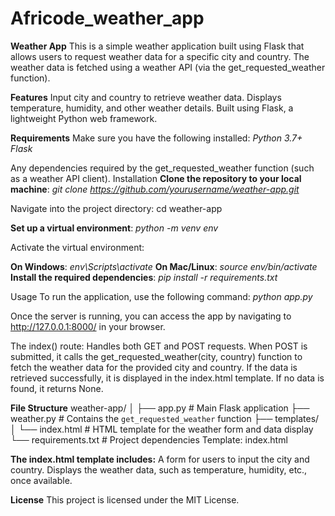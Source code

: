 # Africode_weather_app
**Weather App**
This is a simple weather application built using Flask that allows users to request weather data for a specific city and country. The weather data is fetched using a weather API (via the get_requested_weather function).

**Features**
Input city and country to retrieve weather data.
Displays temperature, humidity, and other weather details.
Built using Flask, a lightweight Python web framework.

**Requirements**
Make sure you have the following installed:
*Python 3.7+
Flask*

Any dependencies required by the get_requested_weather function (such as a weather API client).
Installation
**Clone the repository to your local machine**: *git clone https://github.com/yourusername/weather-app.git*

Navigate into the project directory: cd weather-app

**Set up a virtual environment**: *python -m venv env*

Activate the virtual environment:

**On Windows**: *env\Scripts\activate*
**On Mac/Linux**: *source env/bin/activate*
**Install the required dependencies**: *pip install -r requirements.txt*

Usage
To run the application, use the following command:
*python app.py*

Once the server is running, you can access the app by navigating to http://127.0.0.1:8000/ in your browser.

The index() route:
Handles both GET and POST requests.
When POST is submitted, it calls the get_requested_weather(city, country) function to fetch the weather data for the provided city and country.
If the data is retrieved successfully, it is displayed in the index.html template.
If no data is found, it returns None.

 **File Structure**
weather-app/
│
├── app.py           # Main Flask application
├── weather.py       # Contains the `get_requested_weather` function
├── templates/
│   └── index.html   # HTML template for the weather form and data display
└── requirements.txt # Project dependencies
Template: index.html

**The index.html template includes:**
A form for users to input the city and country.
Displays the weather data, such as temperature, humidity, etc., once available.

**License**
This project is licensed under the MIT License.
